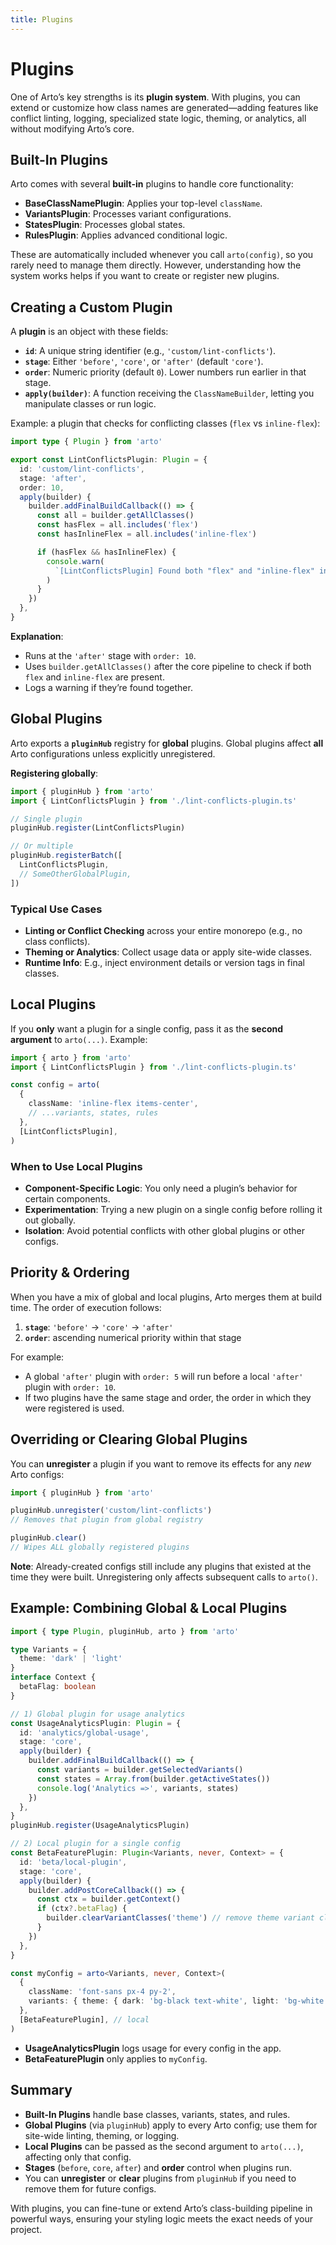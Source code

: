 ```yaml
---
title: Plugins
---
```


# Plugins

One of Arto’s key strengths is its **plugin system**. With plugins, you can extend or customize how class names are generated—adding features like conflict linting, logging, specialized state logic, theming, or analytics, all without modifying Arto’s core.

## Built-In Plugins

Arto comes with several **built-in** plugins to handle core functionality:

- **BaseClassNamePlugin**: Applies your top-level `className`.
- **VariantsPlugin**: Processes variant configurations.
- **StatesPlugin**: Processes global states.
- **RulesPlugin**: Applies advanced conditional logic.

These are automatically included whenever you call `arto(config)`, so you rarely need to manage them directly. However, understanding how the system works helps if you want to create or register new plugins.

## Creating a Custom Plugin

A **plugin** is an object with these fields:

- **`id`**: A unique string identifier (e.g., `'custom/lint-conflicts'`).
- **`stage`**: Either `'before'`, `'core'`, or `'after'` (default `'core'`).
- **`order`**: Numeric priority (default `0`). Lower numbers run earlier in that stage.
- **`apply(builder)`**: A function receiving the `ClassNameBuilder`, letting you manipulate classes or run logic.

Example: a plugin that checks for conflicting classes (`flex` vs `inline-flex`):

```ts
import type { Plugin } from 'arto'

export const LintConflictsPlugin: Plugin = {
  id: 'custom/lint-conflicts',
  stage: 'after',
  order: 10,
  apply(builder) {
    builder.addFinalBuildCallback(() => {
      const all = builder.getAllClasses()
      const hasFlex = all.includes('flex')
      const hasInlineFlex = all.includes('inline-flex')

      if (hasFlex && hasInlineFlex) {
        console.warn(
          `[LintConflictsPlugin] Found both "flex" and "inline-flex" in: ${all.join(' ')}`,
        )
      }
    })
  },
}
```

**Explanation**:

- Runs at the `'after'` stage with `order: 10`.
- Uses `builder.getAllClasses()` after the core pipeline to check if both `flex` and `inline-flex` are present.
- Logs a warning if they’re found together.

## Global Plugins

Arto exports a **`pluginHub`** registry for **global** plugins. Global plugins affect **all** Arto configurations unless explicitly unregistered.

**Registering globally**:

```ts
import { pluginHub } from 'arto'
import { LintConflictsPlugin } from './lint-conflicts-plugin.ts'

// Single plugin
pluginHub.register(LintConflictsPlugin)

// Or multiple
pluginHub.registerBatch([
  LintConflictsPlugin,
  // SomeOtherGlobalPlugin,
])
```

### Typical Use Cases

- **Linting or Conflict Checking** across your entire monorepo (e.g., no class conflicts).
- **Theming or Analytics**: Collect usage data or apply site-wide classes.
- **Runtime Info**: E.g., inject environment details or version tags in final classes.

## Local Plugins

If you **only** want a plugin for a single config, pass it as the **second argument** to `arto(...)`. Example:

```ts
import { arto } from 'arto'
import { LintConflictsPlugin } from './lint-conflicts-plugin.ts'

const config = arto(
  {
    className: 'inline-flex items-center',
    // ...variants, states, rules
  },
  [LintConflictsPlugin],
)
```

### When to Use Local Plugins

- **Component-Specific Logic**: You only need a plugin’s behavior for certain components.
- **Experimentation**: Trying a new plugin on a single config before rolling it out globally.
- **Isolation**: Avoid potential conflicts with other global plugins or other configs.

## Priority & Ordering

When you have a mix of global and local plugins, Arto merges them at build time. The order of execution follows:

1. **`stage`**: `'before'` → `'core'` → `'after'`
2. **`order`**: ascending numerical priority within that stage

For example:

- A global `'after'` plugin with `order: 5` will run before a local `'after'` plugin with `order: 10`.
- If two plugins have the same stage and order, the order in which they were registered is used.

## Overriding or Clearing Global Plugins

You can **unregister** a plugin if you want to remove its effects for any _new_ Arto configs:

```ts
import { pluginHub } from 'arto'

pluginHub.unregister('custom/lint-conflicts')
// Removes that plugin from global registry

pluginHub.clear()
// Wipes ALL globally registered plugins
```

**Note**: Already-created configs still include any plugins that existed at the time they were built. Unregistering only affects subsequent calls to `arto()`.

## Example: Combining Global & Local Plugins

```ts
import { type Plugin, pluginHub, arto } from 'arto'

type Variants = {
  theme: 'dark' | 'light'
}
interface Context {
  betaFlag: boolean
}

// 1) Global plugin for usage analytics
const UsageAnalyticsPlugin: Plugin = {
  id: 'analytics/global-usage',
  stage: 'core',
  apply(builder) {
    builder.addFinalBuildCallback(() => {
      const variants = builder.getSelectedVariants()
      const states = Array.from(builder.getActiveStates())
      console.log('Analytics =>', variants, states)
    })
  },
}
pluginHub.register(UsageAnalyticsPlugin)

// 2) Local plugin for a single config
const BetaFeaturePlugin: Plugin<Variants, never, Context> = {
  id: 'beta/local-plugin',
  stage: 'core',
  apply(builder) {
    builder.addPostCoreCallback(() => {
      const ctx = builder.getContext()
      if (ctx?.betaFlag) {
        builder.clearVariantClasses('theme') // remove theme variant classes if betaFlag is set
      }
    })
  },
}

const myConfig = arto<Variants, never, Context>(
  {
    className: 'font-sans px-4 py-2',
    variants: { theme: { dark: 'bg-black text-white', light: 'bg-white text-black' } },
  },
  [BetaFeaturePlugin], // local
)
```

- **UsageAnalyticsPlugin** logs usage for every config in the app.
- **BetaFeaturePlugin** only applies to `myConfig`.

## Summary

- **Built-In Plugins** handle base classes, variants, states, and rules.
- **Global Plugins** (via `pluginHub`) apply to every Arto config; use them for site-wide linting, theming, or logging.
- **Local Plugins** can be passed as the second argument to `arto(...)`, affecting only that config.
- **Stages** (`before`, `core`, `after`) and **order** control when plugins run.
- You can **unregister** or **clear** plugins from `pluginHub` if you need to remove them for future configs.

With plugins, you can fine-tune or extend Arto’s class-building pipeline in powerful ways, ensuring your styling logic meets the exact needs of your project.
